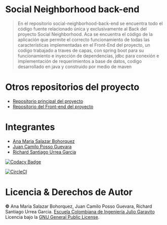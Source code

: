 # Social Neighborhood back-end
> En el repositorio social-neighborhood-back-end se encuentra todo el código fuente relacionado única y exclusivamente al Back del proyecto Social Neighborhood. Aca se encuentra el código de la aplicación que permite el correcto funcionamiento de todas las características implementadas en el Front-End del proyecto, un codigo trabajado a traves de capas, con spring boot para su funcionamiento e inyección de dependencias, jdbc para conexión e implementación de requerimientos a base de datos, codigo desarrollado en java y construido por medio de maven

# Otros repositorios del proyecto
  * [Repositorio principal del proyecto](https://github.com/social-neighborhood/social-neighborhood.git) 
  * [Repositorio del Front-end del proyecto](https://github.com/social-neighborhood/social-neighborhood-front-end.git)

# Integrantes
  * [Ana Maria Salazar Bohorquez](https://github.com/anamariasalazar)
  * [Juan Camilo Posso Guevara](https://github.com/JCPosso)
  * [Richard Santiago Urrea Garcia](https://github.com/RichardUG)


[![Codacy Badge](https://app.codacy.com/project/badge/Grade/c5df6638357046ba9711999da8a24d9f)](https://www.codacy.com/gh/social-neighborhood/social-neighborhood-back-end/dashboard?utm_source=github.com&amp;utm_medium=referral&amp;utm_content=social-neighborhood/social-neighborhood-back-end&amp;utm_campaign=Badge_Grade)


[![CircleCI](https://circleci.com/gh/social-neighborhood/social-neighborhood-back-end/tree/main.svg?style=svg&circle-token=ede44e37f085d05e72430f46c171d21b5de2adea)](https://circleci.com/gh/social-neighborhood/social-neighborhood-back-end/tree/main)

# Licencia & Derechos de Autor

**©** Ana Maria Salazar Bohorquez, Juan Camilo Posso Guevara, Richard Santiago Urrea Garcia. [Escuela Colombiana de Ingeniería Julio Garavito](https://www.escuelaing.edu.co/es/)  
Licencia bajo la [GNU General Public License](/LICENSE).

